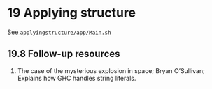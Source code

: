 
# 19 Applying structure

[See `applyingstructure/app/Main.sh`](/19/applyingstructure/app/Main.hs)

## 19.8 Follow-up resources

1. The case of the mysterious explosion in space; Bryan O’Sullivan;
Explains how GHC handles string literals.

